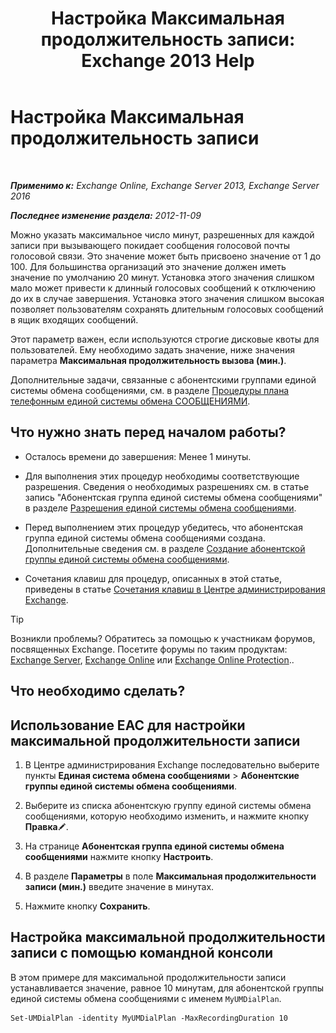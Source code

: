 ﻿---
title: 'Настройка Максимальная продолжительность записи: Exchange 2013 Help'
TOCTitle: Настройка Максимальная продолжительность записи
ms:assetid: 18eeb567-1048-4c82-93cf-612cb12ec5e3
ms:mtpsurl: https://technet.microsoft.com/ru-ru/library/Ee423539(v=EXCHG.150)
ms:contentKeyID: 50487553
ms.date: 05/22/2018
mtps_version: v=EXCHG.150
ms.translationtype: MT
---

# Настройка Максимальная продолжительность записи

 

_**Применимо к:** Exchange Online, Exchange Server 2013, Exchange Server 2016_

_**Последнее изменение раздела:** 2012-11-09_

Можно указать максимальное число минут, разрешенных для каждой записи при вызывающего покидает сообщения голосовой почты голосовой связи. Это значение может быть присвоено значение от 1 до 100. Для большинства организаций это значение должен иметь значение по умолчанию 20 минут. Установка этого значения слишком мало может привести к длинный голосовых сообщений к отключению до их в случае завершения. Установка этого значения слишком высокая позволяет пользователям сохранять длительным голосовых сообщений в ящик входящих сообщений.

Этот параметр важен, если используются строгие дисковые квоты для пользователей. Ему необходимо задать значение, ниже значения параметра **Максимальная продолжительность вызова (мин.)**.

Дополнительные задачи, связанные с абонентскими группами единой системы обмена сообщениями, см. в разделе [Процедуры плана телефонным единой системы обмена СООБЩЕНИЯМИ](um-dial-plan-procedures-exchange-2013-help.md).

## Что нужно знать перед началом работы?

  - Осталось времени до завершения: Менее 1 минуты.

  - Для выполнения этих процедур необходимы соответствующие разрешения. Сведения о необходимых разрешениях см. в статье запись "Абонентская группа единой системы обмена сообщениями" в разделе [Разрешения единой системы обмена сообщениями](unified-messaging-permissions-exchange-2013-help.md).

  - Перед выполнением этих процедур убедитесь, что абонентская группа единой системы обмена сообщениями создана. Дополнительные сведения см. в разделе [Создание абонентской группы единой системы обмена сообщениями](create-a-um-dial-plan-exchange-2013-help.md).

  - Сочетания клавиш для процедур, описанных в этой статье, приведены в статье [Сочетания клавиш в Центре администрирования Exchange](keyboard-shortcuts-in-the-exchange-admin-center-exchange-online-protection-help.md).

> [!TIP]  
> Возникли проблемы? Обратитесь за помощью к участникам форумов, посвященных Exchange. Посетите форумы по таким продуктам: <a href="https://go.microsoft.com/fwlink/p/?linkid=60612">Exchange Server</a>, <a href="https://go.microsoft.com/fwlink/p/?linkid=267542">Exchange Online</a> или <a href="https://go.microsoft.com/fwlink/p/?linkid=285351">Exchange Online Protection</a>..


## Что необходимо сделать?

## Использование EAC для настройки максимальной продолжительности записи

1.  В Центре администрирования Exchange последовательно выберите пункты **Единая система обмена сообщениями** \> **Абонентские группы единой системы обмена сообщениями**.

2.  Выберите из списка абонентскую группу единой системы обмена сообщениями, которую необходимо изменить, и нажмите кнопку **Правка**![Значок редактирования](images/Bb124582.6f53ccb2-1f13-4c02-bea0-30690e6ea71d(EXCHG.150).gif "Значок редактирования").

3.  На странице **Абонентская группа единой системы обмена сообщениями** нажмите кнопку **Настроить**.

4.  В разделе **Параметры** в поле **Максимальная продолжительности записи (мин.)** введите значение в минутах.

5.  Нажмите кнопку **Сохранить**.

## Настройка максимальной продолжительности записи с помощью командной консоли

В этом примере для максимальной продолжительности записи устанавливается значение, равное 10 минутам, для абонентской группы единой системы обмена сообщениями с именем `MyUMDialPlan`.

    Set-UMDialPlan -identity MyUMDialPlan -MaxRecordingDuration 10

